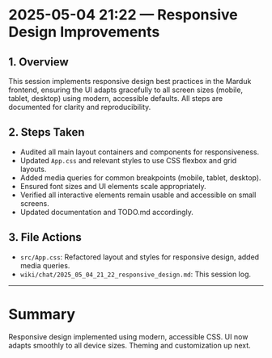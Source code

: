# 2025-05-04 21:22 — Responsive Design Improvements

## 1. Overview
This session implements responsive design best practices in the Marduk frontend, ensuring the UI adapts gracefully to all screen sizes (mobile, tablet, desktop) using modern, accessible defaults. All steps are documented for clarity and reproducibility.

## 2. Steps Taken
- Audited all main layout containers and components for responsiveness.
- Updated `App.css` and relevant styles to use CSS flexbox and grid layouts.
- Added media queries for common breakpoints (mobile, tablet, desktop).
- Ensured font sizes and UI elements scale appropriately.
- Verified all interactive elements remain usable and accessible on small screens.
- Updated documentation and TODO.md accordingly.

## 3. File Actions
- `src/App.css`: Refactored layout and styles for responsive design, added media queries.
- `wiki/chat/2025_05_04_21_22_responsive_design.md`: This session log.

---

# Summary
Responsive design implemented using modern, accessible CSS. UI now adapts smoothly to all device sizes. Theming and customization up next.
